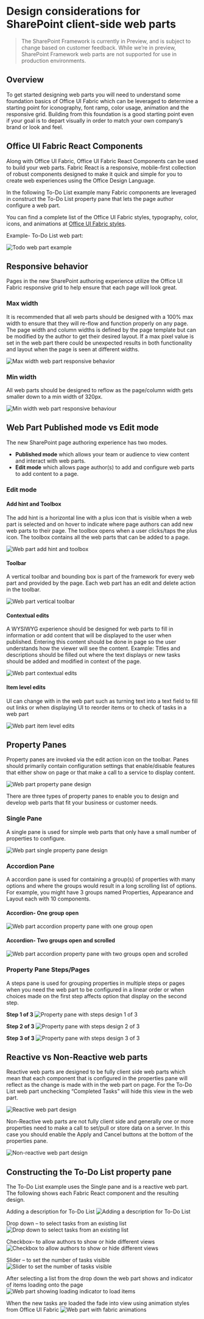 # Design considerations for SharePoint client-side web parts

>The SharePoint Framework is currently in Preview, and is subject to change based on customer feedback. While we’re in preview, SharePoint Framework web parts are not supported for use in production environments.

## Overview

To get started designing web parts you will need to understand some foundation basics of Office UI Fabric which can be leveraged to determine a starting point for iconography, font ramp, color usage, animation and the responsive grid. Building from this foundation is a good starting point even if your goal is to depart visually in order to match your own company’s brand or look and feel.

## Office UI Fabric React Components

Along with Office UI Fabric, Office UI Fabric React Components can be used to build your web parts. Fabric React is a responsive, mobile-first collection of robust components designed to make it quick and simple for you to create web experiences using the Office Design Language.

In the following To-Do List example many Fabric components are leveraged in construct the To-Do List property pane that lets the page author configure a web part.

You can find a complete list of the Office UI Fabric styles, typography, color, icons, and animations at [Office UI Fabric styles](http://dev.office.com/fabric/styles).

Example- To-Do List web part:

![Todo web part example](../../../images/design-wp-todo-example.png)

## Responsive behavior

Pages in the new SharePoint authoring experience utilize the Office UI Fabric responsive grid to help ensure that each page will look great. 

### Max width

It is recommended that all web parts should be designed with a 100% max width to ensure that they will re-flow and function properly on any page. The page width and column widths is defined by the page template but can be modified by the author to get their desired layout. If a max pixel value is set in the web part there could be unexpected results in both functionality and layout when the page is seen at different widths.

![Max width web part responsive behavior](../../../images/design-wp-responsive-max-width.png)

### Min width

All web parts should be designed to reflow as the page/column width gets smaller down to a min width of 320px.

![Min width web part responsive behaviour](../../../images/design-wp-responsive-min-width.png)

## Web Part Published mode vs Edit mode

The new SharePoint page authoring experience has two modes.

* **Published mode** which allows your team or audience to view content and interact with web parts.
* **Edit mode** which allows page author(s) to add and configure web parts to add content to a page.

### Edit mode

#### Add hint and Toolbox

The add hint is a horizontal line with a plus icon that is visible when a web part is selected and on hover to indicate where page authors can add new web parts to their page. The toolbox opens when a user clicks/taps the plus icon. The toolbox contains all the web parts that can be added to a page.

![Web part add hint and toolbox](../../../images/design-wp-toolbox.png)

#### Toolbar

A vertical toolbar and bounding box is part of the framework for every web part and provided by the page. Each web part has an edit and delete action in the toolbar.

![Web part vertical toolbar](../../../images/design-wp-toolbar.png)

#### Contextual edits

A WYSIWYG experience should be designed for web parts to fill in information or add content that will be displayed to the user when published. Entering this content should be done in page so the user understands how the viewer will see the content. Example: Titles and descriptions should be filled out where the text displays or new tasks should be added and modified in context of the page.

![Web part contextual edits](../../../images/design-wp-contexual-edits.png)

#### Item level edits

UI can change with in the web part such as turning text into a text field to fill out links or when displaying UI to reorder items or to check of tasks in a web part

![Web part item level edits](../../../images/design-wp-item-level-edits.png)

## Property Panes

Property panes are invoked via the edit action icon on the toolbar. Panes should primarily contain configuration settings that enable/disable features that either show on page or that make a call to a service to display content.

![Web part property pane design](../../../images/design-wp-pp.png)

There are three types of property panes to enable you to design and develop web parts that fit your business or customer needs.

### Single Pane

A single pane is used for simple web parts that only have a small number of properties to configure.

![Web part single property pane design](../../../images/design-wp-pp-single.png)

### Accordion Pane

A accordion pane is used for containing a group(s) of properties with many options and where the groups would result in a long scrolling list of options. For example, you might have 3 groups named Properties, Appearance and Layout each with 10 components.

#### Accordion- One group open

![Web part accordion property pane with one group open](../../../images/design-wp-pp-accordion.png)

#### Accordion- Two groups open and scrolled

![Web part accordion property pane with two groups open and scrolled](../../../images/design-wp-pp-accordion-groups.png)


### Property Pane Steps/Pages

A steps pane is used for grouping properties in multiple steps or pages when you need the web part to be configured in a linear order or when choices made on the first step affects option that display on the second step.

**Step 1 of 3**
![Property pane with steps design 1 of 3](../../../images/design-wp-pp-pages-step1.png)

**Step 2 of 3**
![Property pane with steps design 2 of 3](../../../images/design-wp-pp-pages-step2.png)

**Step 3 of 3**
![Property pane with steps design 3 of 3](../../../images/design-wp-pp-pages-step3.png)


## Reactive vs Non-Reactive web parts

Reactive web parts are designed to be fully client side web parts which mean that each component that is configured in the properties pane will reflect as the change is made with in the web part on page. For the To-Do List web part unchecking “Completed Tasks” will hide this view in the web part.

![Reactive web part design](../../../images/design-wp-pp-reactive.png)

Non-Reactive web parts are not fully client side and generally one or more properties need to make a call to set/pull or store data on a server. In this case you should enable the Apply and Cancel buttons at the bottom of the properties pane.

![Non-reactive web part design](../../../images/design-wp-pp-non-reactive.png)

## Constructing the To-Do List property pane

The To-Do List example uses the Single pane and is a reactive web part. The following shows each Fabric React component and the resulting design.

Adding a description for To-Do List
![Adding a description for To-Do List](../../../images/design-wp-todo-pp-description.png)

Drop down – to select tasks from an existing list
![Drop down to select tasks from an existing list](../../../images/design-wp-todo-pp-dropdown.png)

Checkbox– to allow authors to show or hide different views
![Checkbox to allow authors to show or hide different views](../../../images/design-wp-todo-pp-checkbox.png)

Slider – to set the number of tasks visible
![Slider to set the number of tasks visible](../../../images/design-wp-todo-pp-slider.png)

After selecting a list from the drop down the web part shows and indicator of items loading onto the page
![Web part showing loading indicator to load items](../../../images/design-wp-todo-loading-indicator.png)

When the new tasks are loaded the fade into view using animation styles from Office UI Fabric
![Web part with fabric animations](../../../images/design-wp-todo-fabric-animations.png)